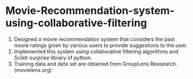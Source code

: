 # Movie-Recommendation-system-using-collaborative-filtering
1. Designed a movie recommendation system that considers the past movie ratings given by various users to provide suggestions to the user.
2. Implemented this system using collaborative filtering algorithms and Scikit-surprise library of python.
3. Training data and data set are obtained from GroupLens Reasearch.(movielens.org)
